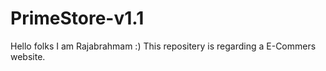 # PrimeStore-v1.1
Hello folks I am Rajabrahmam   :)
This repositery is regarding a E-Commers website.
